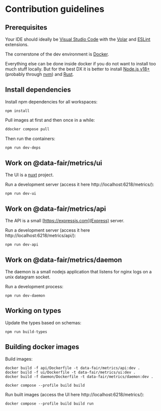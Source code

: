 # Contribution guidelines

## Prerequisites

Your IDE should ideally be [Visual Studio Code](https://code.visualstudio.com/) with the [Volar](https://marketplace.visualstudio.com/items?itemName=Vue.volar) and [ESLint](https://marketplace.visualstudio.com/items?itemName=dbaeumer.vscode-eslint) extensions.

The cornerstone of the dev environment is [Docker](https://docs.docker.com/engine/install/).

Everything else can be done inside docker if you do not want to install too much stuff locally. But for the best DX it is better to install [Node.js v18+](https://nodejs.org/) (probably through [nvm](https://github.com/nvm-sh/nvm)) and [Rust](https://www.rust-lang.org/tools/install).

## Install dependencies

Install npm dependencies for all workspaces:
```
npm install
```

Pull images at first and then once in a while:

```bash
ddocker compose pull
```

Then run the containers:

```bash
npm run dev-deps
```

## Work on @data-fair/metrics/ui

The UI is a [nuxt](https://nuxt.com/) project.

Run a development server (access it here http://localhost:6218/metrics/):

```
npm run dev-ui
```

## Work on @data-fair/metrics/api

The API is a small [https://expressjs.com](Express) server.

Run a development server (access it here http://localhost:6218/metrics/api/):

```
npm run dev-api
```

## Work on @data-fair/metrics/daemon

The daemon is a small nodejs application that listens for nginx logs on a unix datagram socket.

Run a development process:

```
npm run dev-daemon
```

## Working on types

Update the types based on schemas:

```
npm run build-types
```

## Building docker images

Build images:

```
docker build -f api/Dockerfile -t data-fair/metrics/api:dev .
docker build -f ui/Dockerfile -t data-fair/metrics/ui:dev .
docker build -f daemon/Dockerfile -t data-fair/metrics/daemon:dev .
```

```
docker compose --profile build build
```

Run built images (access the UI here http://localhost:6218/metrics/):

```
docker compose --profile build build run
```